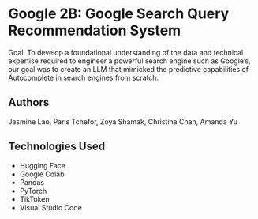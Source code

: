 # Google 2B: Google Search Query Recommendation System

Goal: To develop a foundational understanding of the data and technical expertise required to engineer a powerful search engine such as Google’s, our goal was to create an LLM that mimicked the predictive capabilities of Autocomplete in search engines from scratch. 

## Authors
Jasmine Lao, Paris Tchefor, Zoya Shamak, Christina Chan, Amanda Yu

## Technologies Used
- Hugging Face
- Google Colab
- Pandas
- PyTorch
- TikToken
- Visual Studio Code
